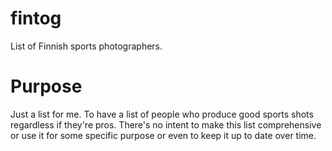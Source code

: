 # fintog
List of Finnish sports photographers.

# Purpose
Just a list for me. To have a list of people who produce good sports shots
regardless if they're pros. There's no intent to make this list comprehensive or
use it for some specific purpose or even to keep it up to date over time.
